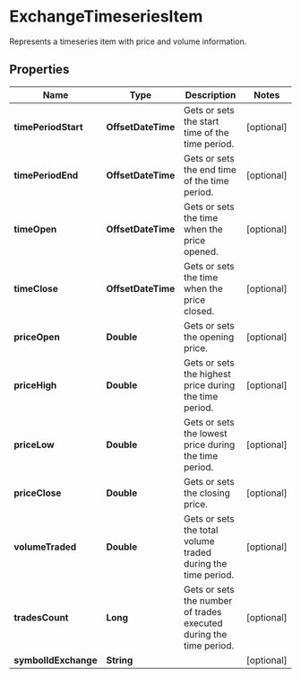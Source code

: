 

# ExchangeTimeseriesItem

Represents a timeseries item with price and volume information.

## Properties

Name | Type | Description | Notes
------------ | ------------- | ------------- | -------------
**timePeriodStart** | **OffsetDateTime** | Gets or sets the start time of the time period. |  [optional]
**timePeriodEnd** | **OffsetDateTime** | Gets or sets the end time of the time period. |  [optional]
**timeOpen** | **OffsetDateTime** | Gets or sets the time when the price opened. |  [optional]
**timeClose** | **OffsetDateTime** | Gets or sets the time when the price closed. |  [optional]
**priceOpen** | **Double** | Gets or sets the opening price. |  [optional]
**priceHigh** | **Double** | Gets or sets the highest price during the time period. |  [optional]
**priceLow** | **Double** | Gets or sets the lowest price during the time period. |  [optional]
**priceClose** | **Double** | Gets or sets the closing price. |  [optional]
**volumeTraded** | **Double** | Gets or sets the total volume traded during the time period. |  [optional]
**tradesCount** | **Long** | Gets or sets the number of trades executed during the time period. |  [optional]
**symbolIdExchange** | **String** |  |  [optional]



